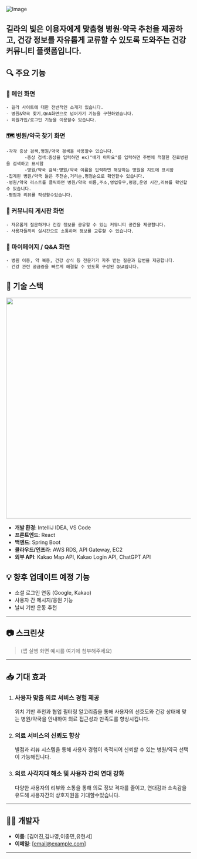 ![Image](https://github.com/user-attachments/assets/f9dedda1-7e64-41b4-8e89-cb54267bba1f)
## **길라의 빛**은 이용자에게 **맞춤형 병원·약국 추천**을 제공하고, **건강 정보를 자유롭게 교류**할 수 있도록 도와주는 **건강 커뮤니티 플랫폼**입니다.

## 🔍 주요 기능

### 🏥 메인 화면  
```
- 길라 사이트에 대한 전반적인 소개가 있습니다.
- 병원&약국 찾기,QnA화면으로 넘어가기 기능을 구현하였습니다.
- 회원가입/로그인 기능을 이용할수 있습니다.
```
### 🗺️ 병원/약국 찾기 화면  
```
-각각 증상 검색,병원/약국 검색을 사용할수 있습니다.
       -증상 검색:증상을 입력하면 ex)"배가 아파요"를 입력하면 주변에 적절한 진료병원을 검색하고 표시함
       -병원/약국 검색:병원/약국 이름을 입력하면 해당하는 병원을 지도에 표시함
-집계된 병원/약국 들은 추천순,거리순,평점순으로 확인할수 있습니다.
-병원/약국 리스트를 클릭하면 병원/약국 이름,주소,영업유무,평점,운영 시간,리뷰를 확인할수 있습니다.
-평점과 리뷰를 작성할수있습니다.
```
### 💬 커뮤니티 게시판 화면  
```
- 자유롭게 질문하거나 건강 정보를 공유할 수 있는 커뮤니티 공간을 제공합니다.  
- 사용자들끼리 실시간으로 소통하며 정보를 교류할 수 있습니다.
```
### 👤 마이페이지 / Q&A 화면 
```
- 병원 이용, 약 복용, 건강 상식 등 전문가가 자주 받는 질문과 답변을 제공합니다.  
- 건강 관련 궁금증을 빠르게 해결할 수 있도록 구성된 Q&A입니다.
```

## 🚀 기술 스택
<img src="https://github.com/user-attachments/assets/443c2fc0-256e-4466-8bb6-c1761ff35d95" width="600" />

- **개발 환경**: IntelliJ IDEA, VS Code  
- **프론트엔드**: React  
- **백엔드**: Spring Boot  
- **클라우드/인프라**: AWS RDS, API Gateway, EC2  
- **외부 API**: Kakao Map API, Kakao Login API, ChatGPT API



## 💡 향후 업데이트 예정 기능

- 소셜 로그인 연동 (Google, Kakao)
- 사용자 간 메시지/응원 기능
- 날씨 기반 운동 추천

---

## 📷 스크린샷
> (앱 실행 화면 예시를 여기에 첨부해주세요)

---

## 📥 기대 효과
1. ### 사용자 맞춤 의료 서비스 경험 제공
    위치 기반 추천과 협업 필터링 알고리즘을 통해 사용자의 선호도와 건강 상태에 맞는 병원/약국을 안내하여 의료 접근성과 만족도를 향상시킵니다.

2. ### 의료 서비스의 신뢰도 향상
    별점과 리뷰 시스템을 통해 사용자 경험이 축적되어 신뢰할 수 있는 병원/약국 선택이 가능해집니다.


3. ### 의료 사각지대 해소 및 사용자 간의 연대 강화
    다양한 사용자의 리뷰와 소통을 통해 의료 정보 격차를 줄이고, 연대감과 소속감을 유도해 사용자간의 상호지원을 기대할수있습니다.


---

## 🧑‍💻 개발자

- **이름**: [김어진,김나영,이종민,유현서]
- **이메일**: [email@example.com]

---

